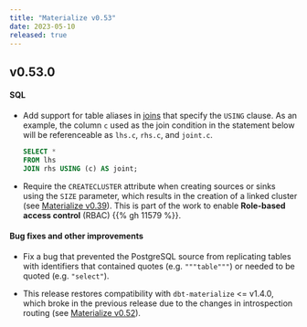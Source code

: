 ```yaml
---
title: "Materialize v0.53"
date: 2023-05-10
released: true
---
```


## v0.53.0

#### SQL

* Add support for table aliases in [joins](https://materialize.com/docs/transform-data/join/)
  that specify the `USING` clause. As an example, the column `c` used as the
  join condition in the statement below will be referenceable as `lhs.c`,
  `rhs.c`, and `joint.c`.

  ```sql
  SELECT *
  FROM lhs
  JOIN rhs USING (c) AS joint;
  ```

* Require the `CREATECLUSTER` attribute when creating sources or sinks using the
  `SIZE` parameter, which results in the creation of a linked cluster (see
  [Materialize v0.39](../v0.39)). This is part of the work to enable **Role-based
  access control** (RBAC) {{% gh 11579 %}}.

#### Bug fixes and other improvements

* Fix a bug that prevented the PostgreSQL source from replicating tables with
  identifiers that contained quotes (e.g. `"""table"""`) or needed to be
  quoted (e.g. `"select"`).

* This release restores compatibility with `dbt-materialize` <= v1.4.0, which
  broke in the previous release due to the changes in introspection routing
  (see [Materialize v0.52](../v0.52)).
